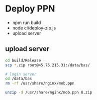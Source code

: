 # Deploy PPN

  - npm run build
  - node ci/deploy-zip.js
  - upload server



## upload server

```bash
cd build/Release
scp *.zip root@45.76.215.31:/data/bas/

# login server
cd /data/bas
rm -rf /usr/share/nginx/mob.ppn

unzip -d /usr/share/nginx/mob.ppn 8.zip

```


